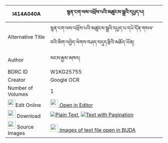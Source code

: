 |I414A040A|སྙན་ངག་ལས་འཕྲོས་པའི་མཚུངས་སྒྲའི་དཔྱད་པ། 
| --- | --- 
|Alternative Title |སྙན་ངག་ལས་འཕྲོས་པའི་མཚུངས་སྒྲའི་དཔྱད་པ་དཔེ་དོན་གསལ་བའི་མིག་འབྱེད་ལེགས་བཤད་བདུད་རྩིའི་མཆོད་ཡོན།
|Author| སངས་རྒྱས་མཁར།
|BDRC ID | W1KG25755
|Creator | Google OCR
|Number of Volumes| 1
|<img width="25" src="https://img.icons8.com/color/25/000000/edit-property.png">Edit Online| [<img width="25" src="https://avatars.githubusercontent.com/u/45091458?s=200&v=4"> Open in Editor](http://editor.openpecha.org/I414A040A)
|<img width="25" src="https://img.icons8.com/fluent/48/000000/download-2.png"/>  Download | [![](https://img.icons8.com/color/20/000000/txt.png)Plain Text](https://github.com/Openpecha/I414A040A/releases/download/v1/nyenngak_letro_sapa_i_tsung_dr_plain_I414A040A.zip), [![](https://img.icons8.com/color/20/000000/txt.png)Text with Pagination](https://github.com/Openpecha/I414A040A/releases/download/v1/nyenngak_letro_sapa_i_tsung_dr_pages_I414A040A.zip)
|<img width="25" src="https://img.icons8.com/plasticine/100/000000/pictures-folder.png"/>  Source Images | [<img width="25" src="https://library.bdrc.io/icons/BUDA-small.svg"> Images of text file open in BUDA](https://library.bdrc.io/show/bdr:W1KG25755)